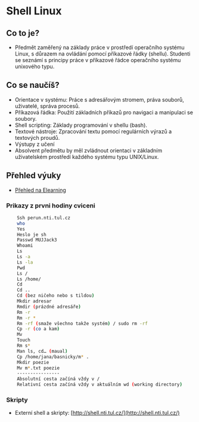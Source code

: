 # Shell Linux

## Co to je?

- Předmět zaměřený na základy práce v prostředí operačního systému Linux, s důrazem na ovládání pomocí příkazové řádky (shellu). Studenti se seznámí s principy práce v příkazové řádce operačního systému unixového typu.

## Co se naučíš?

- Orientace v systému: Práce s adresářovým stromem, práva souborů, uživatelé, správa procesů.
- Příkazová řádka: Použití základních příkazů pro navigaci a manipulaci se soubory.
- Shell scripting: Základy programování v shellu (bash).
- Textové nástroje: Zpracování textu pomocí regulárních výrazů a textových proudů.
- Výstupy z učení
- Absolvent předmětu by měl zvládnout orientaci v základním uživatelském prostředí každého systému typu UNIX/Linux.

## Přehled výuky

- [Přehled na Elearning](https://elearning.tul.cz/course/view.php?id=19038)


### Prikazy z prvni hodiny cviceni

```bash
    Ssh perun.nti.tul.cz
    who
    Yes
    Heslo je sh
    Passwd MUJJack3
    Whoami
    Ls
    Ls -a
    Ls -la
    Pwd
    Ls /
    Ls /home/
    Cd
    Cd ..
    Cd (bez ničeho nebo s tildou)
    Mkdir adresar
    Rmdir (prázdné adresáře)
    Rm -r
    Rm -r *
    Rm -rf (smaže všechno takže systém) / sudo rm -rf
    Cp -r (co a kam)
    Mv
    Touch
    Rm s*
    Man ls, cd… (maual)
    Cp /home/jana/basnicky/m* .
    Mkdir poezie
    Mv m*.txt poezie
    ----------------
    Absolutní cesta začíná vždy v /
    Relativní cesta začíná vždy v aktuálním wd (working directory)
```

### Skripty

- Externí shell a skripty: [http://shell.nti.tul.cz/](http://shell.nti.tul.cz/)
